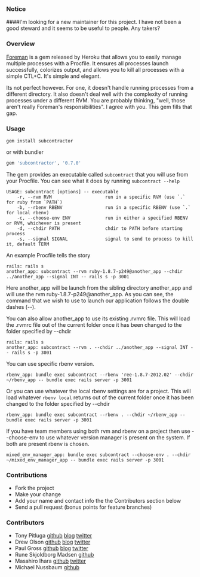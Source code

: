 ### Notice

####I'm looking for a new maintainer for this project. I have not been a good steward and it seems to be useful to people. Any takers?


### Overview

[Foreman](https://github.com/ddollar/foreman) is a gem released by Heroku that allows you to easily manage multiple processes with a Procfile. It ensures all processes launch successfully, colorizes output, and allows you to kill all processes with a simple CTL+C. It's simple and elegant.

Its not perfect however. For one, it doesn't handle running processes from a different directory. It also doesn't deal well with the complexity of running processes under a different RVM. You are probably thinking, "well, those aren't really Foreman's responsibilities". I agree with you. This gem fills that gap.

### Usage

```
gem install subcontractor
```

or with bundler

```ruby
gem 'subcontractor', '0.7.0'
```

The gem provides an executable called ```subcontract``` that you will use from your Procfile. You can see what it does by running ```subcontract --help```

```
USAGE: subcontract [options] -- executable
    -r, --rvm RVM                    run in a specific RVM (use `.` for ruby from `PATH`)
    -b, --rbenv RBENV                run in a specific RBENV (use `.` for local rbenv)
    -c, --choose-env ENV             run in either a specified RBENV or RVM, whichever is present
    -d, --chdir PATH                 chdir to PATH before starting process
    -s, --signal SIGNAL              signal to send to process to kill it, default TERM
```

An example Procfile tells the story

```
rails: rails s
another_app: subcontract --rvm ruby-1.8.7-p249@another_app --chdir ../another_app --signal INT -- rails s -p 3001
```

Here another_app will be launch from the sibling directory another_app and will use the rvm ruby-1.8.7-p249@another_app. As you can see, the command that we wish to use to launch our application follows the double dashes (--).

You can also allow another_app to use its existing .rvmrc file. This will load the .rvmrc file out of the current folder once it has been changed to the folder specified by --chdir

```
rails: rails s
another_app: subcontract --rvm . --chdir ../another_app --signal INT -- rails s -p 3001
```

You can use specific rbenv version.

```
rbenv_app: bundle exec subcontract --rbenv 'ree-1.8.7-2012.02' --chdir ~/rbenv_app -- bundle exec rails server -p 3001
```

Or you can use whatever the local rbenv settings are for a project. This will load whatever `rbenv local` returns out of the current folder once it has been changed to the folder specified by --chdir

```
rbenv_app: bundle exec subcontract --rbenv . --chdir ~/rbenv_app -- bundle exec rails server -p 3001
```

If you have team members using both rvm and rbenv on a project then use --choose-env to use whatever version manager is present on the system. If both are present rbenv is chosen.

```
mixed_env_manager_app: bundle exec subcontract --choose-env . --chdir ~/mixed_env_manager_app -- bundle exec rails server -p 3001
```


### Contributions
* Fork the project
* Make your change
* Add your name and contact info the the Contributors section below
* Send a pull request (bonus points for feature branches)

### Contributors
* Tony Pitluga [github](http://github.com/pitluga) [blog](http://tony.pitluga.com/) [twitter](http://twitter.com/pitluga)
* Drew Olson [github](http://github.com/drewolson) [blog](http://fingernailsinoatmeal.com/) [twitter](http://twitter.com/drewolson)
* Paul Gross [github](http://github.com/pgr0ss) [blog](http://www.pgrs.net) [twitter](http://twitter.com/pgr0ss)
* Rune Skjoldborg Madsen [github](https://github.com/runemadsen)
* Masahiro Ihara [github](http://github.com/ihara2525) [twitter](http://twitter.com/ihara2525)
* Michael Nussbaum [github](https://github.com/mnussbaum)
